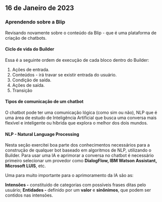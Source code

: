## 16 de Janeiro de 2023

### Aprendendo sobre a Blip
Revisando novamente sobre o conteúdo da Blip - que é uma plataforma de criação de chatbots.

#### Ciclo de vida do Builder
Essa é a seguinte ordem de execução de cada bloco dentro do Builder:

1. Ações de entrada.
2. Conteúdos - irá travar se existir entrada do usuário.
3. Condição de saída.
4. Ações de saída.
5. Transição

#### Tipos de comunicação de um chatbot
O chatbot pode ter uma comunicação lógica (como sim ou não), NLP que é uma área de estudo de Inteligência Artificial que busca uma conversa mais flexível e inteligente ou híbrida que explora o melhor dos dois mundos.

#### NLP - Natural Language Processing
Nesta seção exercitei boa parte dos conhecimentos necessários para a construção de qualquer bot baseado em algoritmos de NLP, utilizando o Builder. 
Para usar uma IA e aprimorar a conversa no chatbot é necessário primeiro selecionar um provedor como **DialogFlow, IBM Watson Assistant, Microsoft LUIS**, etc.

Uma para muito importante para o aprimoramento da IA são as:

**Intensões -** constituido de categorias com possíveis frases ditas pelo usuário; 
**Entidades -** definido por um **valor** e **sinônimos**, que podem ser contidos nas intensões.